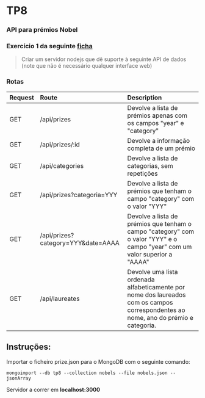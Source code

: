 # TP8
### API para prémios Nobel
### Exercício 1 da seguinte [ficha](http://www4.di.uminho.pt/~jcr/AULAS/didac/RepFichas/site/fichas/dweb2019-e2.html)

>Criar um servidor nodejs que dê suporte à seguinte API de dados (note que não é necessário qualquer interface web)

### Rotas

|Request|Route|Description|
|:--|:--|:--|
|GET |/api/prizes | Devolve a lista de prémios apenas com os campos "year" e "category"
|GET| /api/prizes/:id | Devolve a informação completa de um prémio
|GET |/api/categories | Devolve a lista de categorias, sem repetições
|GET |/api/prizes?categoria=YYY | Devolve a lista de prémios que tenham o campo "category" com o valor "YYY"
|GET |/api/prizes?category=YYY&date=AAAA | Devolve a lista de prémios que tenham o campo "category" com o valor "YYY" e o campo "year" com um valor superior a "AAAA"
|GET |/api/laureates | Devolve uma lista ordenada alfabeticamente por nome dos laureados com os campos correspondentes ao nome, ano do prémio e categoria.






## Instruções:

Importar o ficheiro prize.json para o MongoDB com o seguinte comando:
```
mongoimport --db tp8 --collection nobels --file nobels.json --jsonArray
```

Servidor a correr em **localhost:3000**
